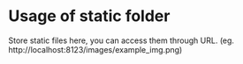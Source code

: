 # Usage of static folder

Store static files here, you can access them through URL. (eg. http://localhost:8123/images/example_img.png)